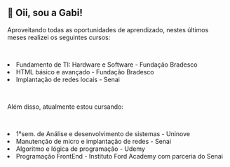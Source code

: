 ## :blossom: Oii, sou a Gabi! ##

 Aproveitando todas as oportunidades de aprendizado, nestes últimos meses realizei os seguintes cursos: 
<p>
	<p> <br>
		
<li> Fundamento de TI: Hardware e Software - Fundação Bradesco
	<li> HTML básico e avançado - Fundação Bradesco
		<li> Implantação de redes locais - Senai </li>
	<p> <br>	

<p> Além disso, atualmente estou cursando:
	<p> <br>	
		<li> 1°sem. de Análise e desenvolvimento de sistemas - Uninove
<li>Manutenção de micro e implantação de redes - Senai
	<li> Algoritmo e lógica de programação - Udemy
		<li> Programação FrontEnd -  Instituto Ford Academy com parceria do Senai
		
